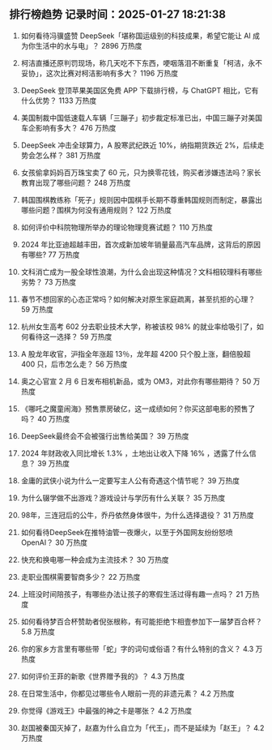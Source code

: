 
## 排行榜趋势 记录时间：2025-01-27 18:21:38
  
  1. 如何看待冯骥盛赞 DeepSeek「堪称国运级别的科技成果，希望它能让 AI 成为你生活中的水与电」？ 2896 万热度
    
  2. 柯洁直播还原判罚现场，称几天吃不下东西，哽咽落泪不断重复「柯洁，永不妥协」，这次比赛对柯洁影响有多大？ 1196 万热度
    
  3. DeepSeek 登顶苹果美国区免费 APP 下载排行榜，与 ChatGPT 相比，它有什么优势？ 1133 万热度
    
  4. 美国制裁中国低速载人车辆「三蹦子」初步裁定标准已出，中国三蹦子对美国车企影响有多大？ 476 万热度
    
  5. DeepSeek 冲击全球算力，A 股寒武纪跌近 10%，纳指期货跌近 2%，后续走势会怎么样？ 381 万热度
    
  6. 女孩偷拿妈妈百万珠宝卖了 60 元，只为换零花钱，购买者涉嫌违法吗？家长教育出现了哪些问题？ 248 万热度
    
  7. 韩国围棋教练称「死子」规则因中国棋手长期不尊重韩国规则而制定，暴露出哪些问题？围棋为何没有通用规则？ 122 万热度
    
  8. 如何评价中科院物理所举办的理论物理竞赛试题？ 110 万热度
    
  9. 2024 年比亚迪超越丰田，首次成新加坡年销量最高汽车品牌，这背后的原因有哪些? 77 万热度
    
  10. 文科消亡成为一股全球性浪潮，为什么会出现这种情况？文科相较理科有哪些劣势？ 73 万热度
    
  11. 春节不想回家的心态正常吗？如何解决对原生家庭疏离，甚至抗拒的心理？ 59 万热度
    
  12. 杭州女生高考 602 分去职业技术大学，称被该校 98% 的就业率给吸引了，如何看待这一选择？ 59 万热度
    
  13. A 股龙年收官，沪指全年涨超 13％，龙年超 4200 只个股上涨，翻倍股超 400 只，后市怎么走？ 56 万热度
    
  14. 奥之心官宣 2 月 6 日发布相机新品，或为 OM3，对此你有哪些期待？ 50 万热度
    
  15. 《哪吒之魔童闹海》预售票房破亿，这一成绩如何？你买这部电影的预售了吗？ 40 万热度
    
  16. DeepSeek最终会不会被强行出售给美国？ 39 万热度
    
  17. 2024 年财政收入同比增长 1.3%  ，土地出让收入下降 16% ，透露了什么信息？ 39 万热度
    
  18. 金庸的武侠小说为什么一定要写主人公有奇遇这个情节呢？ 39 万热度
    
  19. 为什么辍学做不出游戏？游戏设计与学历有什么关联？ 35 万热度
    
  20. 98年，三连冠后的公牛，乔丹依然身体很牛，为什么选择退役？ 31 万热度
    
  21. 如何看待DeepSeek在推特油管一夜爆火，以至于外国网友纷纷怒喷OpenAI？ 30 万热度
    
  22. 快充和换电哪一种会成为主流技术？ 30 万热度
    
  23. 走职业围棋需要智商多少？ 22 万热度
    
  24. 上班没时间陪孩子，有哪些办法让孩子的寒假生活过得有趣一点吗？ 21 万热度
    
  25. 如何看待梦百合杯赞助者倪张根称，有可能拒绝卞相壹参加下一届梦百合杯？ 5.8 万热度
    
  26. 你的家乡方言里有哪些带「蛇」字的词句或俗语？有什么特别的含义？ 4.3 万热度
    
  27. 如何评价王菲的新歌《世界赠予我的》？ 4.3 万热度
    
  28. 在日常生活中，你都见过哪些令人眼前一亮的非遗元素？ 4.2 万热度
    
  29. 你觉得《游戏王》中最强的神之卡是哪张？ 4.2 万热度
    
  30. 赵国被秦国灭掉了，赵嘉为什么自立为「代王」，而不是延续为「赵王」？ 4.2 万热度
    